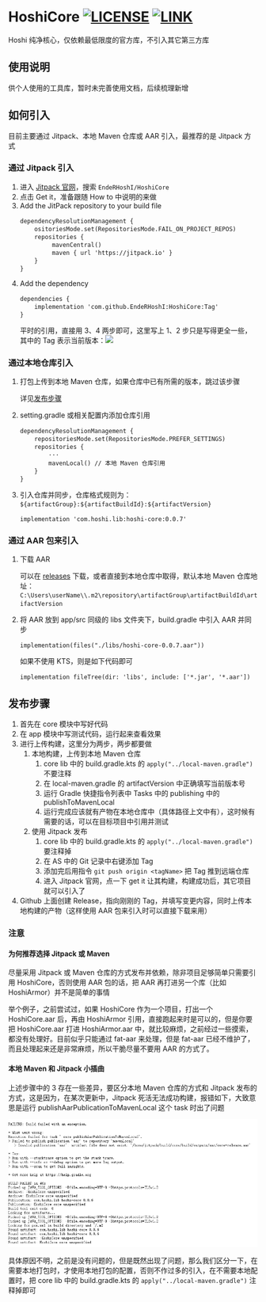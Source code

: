 # HoshiCore [![LICENSE](https://img.shields.io/badge/license-Anti%20996-blue.svg)](https://github.com/996icu/996.ICU/blob/master/LICENSE_CN) [![LINK](https://img.shields.io/badge/link-996.icu-red.svg)](https://996.icu)
Hoshi 纯净核心，仅依赖最低限度的官方库，不引入其它第三方库

## 使用说明
供个人使用的工具库，暂时未完善使用文档，后续梳理新增
## 如何引入
目前主要通过 Jitpack、本地 Maven 仓库或 AAR 引入，最推荐的是 Jitpack 方式
### 通过 Jitpack 引入
1. 进入 [Jitpack 官网](https://jitpack.io/)，搜索 `EndeRHoshI/HoshiCore`
2. 点击 Get it，准备跟随 How to 中说明的来做
3. Add the JitPack repository to your build file
   ```
   dependencyResolutionManagement {
       ositoriesMode.set(RepositoriesMode.FAIL_ON_PROJECT_REPOS)
       repositories {
            mavenCentral()
            maven { url 'https://jitpack.io' }
       }
   }  
   ```
4. Add the dependency
   ```
   dependencies {
       implementation 'com.github.EndeRHoshI:HoshiCore:Tag'
   }
   ```
   平时的引用，直接用 3、4 两步即可，这里写上 1、2 步只是写得更全一些，其中的 Tag 表示当前版本：[![](https://jitpack.io/v/EndeRHoshI/HoshiCore.svg)](https://jitpack.io/#EndeRHoshI/HoshiCore)
### 通过本地仓库引入
1. 打包上传到本地 Maven 仓库，如果仓库中已有所需的版本，跳过该步骤

   详见[发布步骤](#发布步骤)

2. setting.gradle 或相关配置内添加仓库引用
    ```
    dependencyResolutionManagement {
        repositoriesMode.set(RepositoriesMode.PREFER_SETTINGS)
        repositories {
            ···
            mavenLocal() // 本地 Maven 仓库引用
        }
    }
    ```
3. 引入仓库并同步，仓库格式规则为：`${artifactGroup}:${artifactBuildId}:${artifactVersion}`
    ```
    implementation 'com.hoshi.lib:hoshi-core:0.0.7'
    ```
### 通过 AAR 包来引入
1. 下载 AAR

   可以在 [releases](https://github.com/EndeRHoshI/HoshiCore/releases) 下载，或者直接到本地仓库中取得，默认本地 Maven 仓库地址：`C:\Users\userName\\.m2\repository\artifactGroup\artifactBuildId\artifactVersion`

2. 将 AAR 放到 app/src 同级的 libs 文件夹下，build.gradle 中引入 AAR 并同步
    ```
    implementation(files("./libs/hoshi-core-0.0.7.aar"))
    ```
   如果不使用 KTS，则是如下代码即可
    ```
    implementation fileTree(dir: 'libs', include: ['*.jar', '*.aar'])
    ```
## 发布步骤
1. 首先在 core 模块中写好代码
2. 在 app 模块中写测试代码，运行起来查看效果
3. 进行上传构建，这里分为两步，两步都要做
   1. 本地构建，上传到本地 Maven 仓库
      1. core lib 中的 build.gradle.kts 的 `apply("../local-maven.gradle")` 不要注释
      2. 在 local-maven.gradle 的 artifactVersion 中正确填写当前版本号
      3. 运行 Gradle 快捷指令列表中 Tasks 中的 publishing 中的 publishToMavenLocal
      4. 运行完成应该就有产物在本地仓库中（具体路径上文中有），这时候有需要的话，可以在目标项目中引用并测试
   2. 使用 Jitpack 发布
      1. core lib 中的 build.gradle.kts 的 `apply("../local-maven.gradle")` 要注释掉
      2. 在 AS 中的 Git 记录中右键添加 Tag
      3. 添加完后用指令 `git push origin <tagName>` 把 Tag 推到远端仓库
      4. 进入 Jitpack 官网，点一下 get it 让其构建，构建成功后，其它项目就可以引入了
4.  Github 上面创建 Release，指向刚刚的 Tag，并填写变更内容，同时上传本地构建的产物（这样使用 AAR 包来引入时可以直接下载来用）

### 注意
#### 为何推荐选择 Jitpack 或 Maven
尽量采用 Jitpack 或 Maven 仓库的方式发布并依赖，除非项目足够简单只需要引用 HoshiCore，否则使用 AAR 包的话，把 AAR 再打进另一个库（比如 HoshiArmor）并不是简单的事情

举个例子，之前尝试过，如果 HoshiCore 作为一个项目，打出一个 HoshiCore.aar 后，再由 HoshiArmor 引用，直接跑起来时是可以的，但是你要把 HoshiCore.aar 打进 HoshiArmor.aar 中，就比较麻烦，之前经过一些摸索，都没有处理好。目前似乎只能通过 fat-aar 来处理，但是 fat-aar 已经不维护了，而且处理起来还是非常麻烦，所以干脆尽量不要用 AAR 的方式了。

#### 本地 Maven 和 Jitpack 小插曲
上述步骤中的 3 存在一些差异，要区分本地 Maven 仓库的方式和 Jitpack 发布的方式，这是因为，在某次更新中，Jitpack 死活无法成功构建，报错如下，大致意思是运行 publishAarPublicationToMavenLocal 这个 task 时出了问题

![](./jitpack_build_error.png)

具体原因不明，之前是没有问题的，但是既然出现了问题，那么我们区分一下，在需要本地打包时，才使用本地打包的配置，否则不作过多的引入，在不需要本地配置时，把 core lib 中的 build.gradle.kts 的 `apply("../local-maven.gradle")` 注释掉即可
